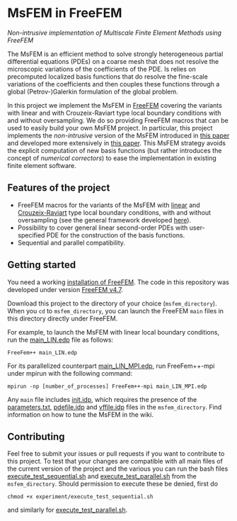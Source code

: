 # MsFEM in FreeFEM
*Non-intrusive implementation of Multiscale Finite Element Methods using FreeFEM*

The MsFEM is an efficient method to solve strongly heterogeneous partial differential equations (PDEs) on a coarse mesh that does not resolve the microscopic variations of the coefficients of the PDE. 
Is relies on precomputed localized basis functions that do resolve the fine-scale variations of the coefficients and then couples these functions through a global (Petrov-)Galerkin formulation of the global problem. 

In this project we implement the MsFEM in [FreeFEM](https://freefem.org/) covering the variants with linear and with Crouzeix-Raviart type local boundary conditions with and without oversampling.
We do so providing FreeFEM macros that can be used to easily build your own MsFEM project. 
In particular, this project implements the *non-intrusive* version of the MsFEM introduced in [this paper](http://doi.org/10.1016/j.jcp.2023.111914) and developed more extensively in [this paper](http://doi.org/10.5802/crmeca.178).
This MsFEM strategy avoids the explicit computation of new basis functions (but rather introduces the concept of *numerical correctors*) to ease the implementation in existing finite element software.

## Features of the project
- FreeFEM macros for the variants of the MsFEM with [linear](http://doi.org/10.1006/jcph.1997.5682) and [Crouzeix-Raviart](10.1007/s11401-012-0755-7) type local boundary conditions, with and without oversampling (see the general framework developed [here](http://doi.org/10.5802/crmeca.178)).
- Possibility to cover general linear second-order PDEs with user-specified PDE for the construction of the basis functions.
- Sequential and parallel compatibility.

## Getting started

You need a working [installation of FreeFEM](https://doc.freefem.org/introduction/installation.html). The code in this repository was developed under version [FreeFEM v4.7](https://github.com/FreeFem/FreeFem-sources/releases/tag/v4.7).

Download this project to the directory of your choice (`msfem_directory`).
When you `cd` to `msfem_directory`, you can launch the FreeFEM `main` files in this directory directly under FreeFEM. 

For example, to launch the MsFEM with linear local boundary conditions, run the [main_LIN.edp](main_LIN.edp) file as follows:
```
FreeFem++ main_LIN.edp
```
For its parallelized counterpart [main_LIN_MPI.edp](main_LIN_MPI.edp), run FreeFem++-mpi under mpirun with the following command:
```
mpirun -np [number_of_processes] FreeFem++-mpi main_LIN_MPI.edp
```
Any `main` file includes [init.idp](msfem_blocks/init.idp), which requires the presence of the [parameters.txt](parameterst.txt), [pdefile.idp](pdefile.idp) and [vffile.idp](vffile.idp) files in the `msfem_directory`.
Find information on how to tune the MsFEM in the wiki.

## Contributing
Feel free to submit your issues or pull requests if you want to contribute to this project.
To test that your changes are compatible with all main files of the current version of the project and the various  you can run the bash files [execute_test_sequential.sh](experiment/execute_test_sequential.sh) and [execute_test_parallel.sh](experiment/execute_test_parallel.sh) from the `msfem_directory`. 
Should permission to execute these be denied, first do
```
chmod +x experiment/execute_test_sequential.sh
```
and similarly for [execute_test_parallel.sh](experiment/execute_test_parallel.sh).